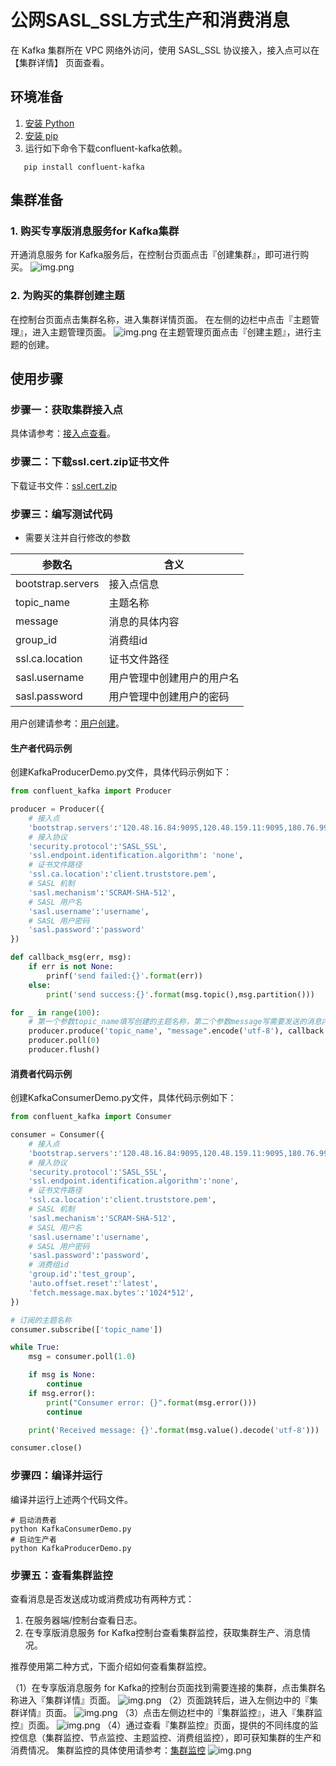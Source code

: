 # 公网SASL_SSL方式生产和消费消息
在 Kafka 集群所在 VPC 网络外访问，使用 SASL_SSL 协议接入，接入点可以在 【集群详情】 页面查看。
## 环境准备
1. [安装 Python](https://www.python.org/downloads/)
2. [安装 pip](https://pip-cn.readthedocs.io/en/latest/installing.html)
3. 运行如下命令下载confluent-kafka依赖。
```shell
   pip install confluent-kafka
```
## 集群准备
### 1. 购买专享版消息服务for Kafka集群
开通消息服务 for Kafka服务后，在控制台页面点击『创建集群』，即可进行购买。
![img.png](../../img/img.png)
### 2. 为购买的集群创建主题
在控制台页面点击集群名称，进入集群详情页面。
在左侧的边栏中点击『主题管理』，进入主题管理页面。
![img.png](../../img/img1.png)
在主题管理页面点击『创建主题』，进行主题的创建。
## 使用步骤
### 步骤一：获取集群接入点
具体请参考：[接入点查看](https://bce.bdstatic.com/p3m/common-service/uploads/client.truststore_8e673ab.jks)。

### 步骤二：下载ssl.cert.zip证书文件
下载证书文件：[ssl.cert.zip](https://bce-kafka-bj.bj.bcebos.com/cert/ssl.cert.zip)

### 步骤三：编写测试代码
* 需要关注并自行修改的参数

| 参数名               | 含义      |
|-------------------|---------|
| bootstrap.servers | 接入点信息   |
| topic_name        | 主题名称    |
| message           | 消息的具体内容 |
| group_id          | 消费组id   |
|    ssl.ca.location               |  证书文件路径       |
|     sasl.username              |    用户管理中创建用户的用户名     |
|      sasl.password                          |   用户管理中创建用户的密码                   |

用户创建请参考：[用户创建]()。
#### 生产者代码示例
创建KafkaProducerDemo.py文件，具体代码示例如下：
```python
from confluent_kafka import Producer

producer = Producer({
    # 接入点
    'bootstrap.servers':'120.48.16.84:9095,120.48.159.11:9095,180.76.99.163:9095',
    # 接入协议
    'security.protocol':'SASL_SSL',
    'ssl.endpoint.identification.algorithm': 'none',
    # 证书文件路径
    'ssl.ca.location':'client.truststore.pem',
    # SASL 机制
    'sasl.mechanism':'SCRAM-SHA-512',
    # SASL 用户名
    'sasl.username':'username',
    # SASL 用户密码
    'sasl.password':'password'
})

def callback_msg(err, msg):
    if err is not None:
        prinf('send failed:{}'.format(err))
    else:
        print('send success:{}'.format(msg.topic(),msg.partition()))

for _ in range(100):
    # 第一个参数topic_name填写创建的主题名称，第二个参数message写需要发送的消息内容
    producer.produce('topic_name', "message".encode('utf-8'), callback = callback_msg)
    producer.poll(0)
    producer.flush()
```
#### 消费者代码示例
创建KafkaConsumerDemo.py文件，具体代码示例如下：
```python
from confluent_kafka import Consumer

consumer = Consumer({
    # 接入点
    'bootstrap.servers':'120.48.16.84:9095,120.48.159.11:9095,180.76.99.163:9095',
    # 接入协议
    'security.protocol':'SASL_SSL',
    'ssl.endpoint.identification.algorithm':'none',
    # 证书文件路径
    'ssl.ca.location':'client.truststore.pem',
    # SASL 机制
    'sasl.mechanism':'SCRAM-SHA-512',
    # SASL 用户名
    'sasl.username':'username',
    # SASL 用户密码
    'sasl.password':'password',
    # 消费组id
    'group.id':'test_group',
    'auto.offset.reset':'latest',
    'fetch.message.max.bytes':'1024*512',
})

# 订阅的主题名称
consumer.subscribe(['topic_name'])

while True:
    msg = consumer.poll(1.0)

    if msg is None:
        continue
    if msg.error():
        print("Consumer error: {}".format(msg.error()))
        continue

    print('Received message: {}'.format(msg.value().decode('utf-8')))

consumer.close()
```
### 步骤四：编译并运行
编译并运行上述两个代码文件。
```shell
# 启动消费者
python KafkaConsumerDemo.py
# 启动生产者
python KafkaProducerDemo.py
```
### 步骤五：查看集群监控
查看消息是否发送成功或消费成功有两种方式：
1. 在服务器端/控制台查看日志。
2. 在专享版消息服务 for Kafka控制台查看集群监控，获取集群生产、消息情况。

推荐使用第二种方式，下面介绍如何查看集群监控。

（1）在专享版消息服务 for Kafka的控制台页面找到需要连接的集群，点击集群名称进入『集群详情』页面。
![img.png](../../img/img2.png)
（2）页面跳转后，进入左侧边中的『集群详情』页面。
![img.png](../../img/img3.png)
（3）点击左侧边栏中的『集群监控』，进入『集群监控』页面。
![img.png](../../img/img4.png)
（4）通过查看『集群监控』页面，提供的不同纬度的监控信息（集群监控、节点监控、主题监控、消费组监控），即可获知集群的生产和消费情况。
集群监控的具体使用请参考：[集群监控]()
![img.png](../../img/img5.png)